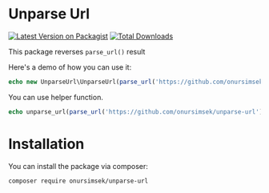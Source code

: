 # Unparse Url

[![Latest Version on Packagist](https://img.shields.io/packagist/v/onursimsek/unparse-url.svg?style=flat-square)](https://packagist.org/packages/onursimsek/unparse-url)
[![Total Downloads](https://img.shields.io/packagist/dt/onursimsek/unparse-url.svg?style=flat-square)](https://packagist.org/packages/onursimsek/unparse-url)

This package reverses `parse_url()` result

Here's a demo of how you can use it:

```php
echo new UnparseUrl\UnparseUrl(parse_url('https://github.com/onursimsek/unparse-url'));
```

You can use helper function.

```php
echo unparse_url(parse_url('https://github.com/onursimsek/unparse-url'));
```

# Installation

You can install the package via composer:

``` bash
composer require onursimsek/unparse-url
```